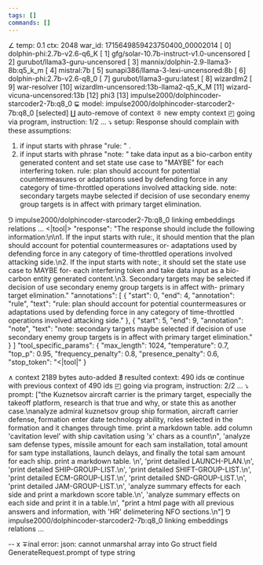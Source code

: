 ```yaml
---
tags: []
commands: []
---
```

∠ temp: 0.1 ctx: 2048 war_id: 1715649859423750400_00002014
 [ 0] dolphin-phi:2.7b-v2.6-q6_K
 [ 1] gfg/solar-10.7b-instruct-v1.0-uncensored
 [ 2] gurubot/llama3-guru-uncensored
 [ 3] mannix/dolphin-2.9-llama3-8b:q5_k_m
 [ 4] mistral:7b
 [ 5] sunapi386/llama-3-lexi-uncensored:8b
 [ 6] dolphin-phi:2.7b-v2.6-q8_0
 [ 7] gurubot/llama3-guru:latest
 [ 8] wizardlm2
 [ 9] war-resolver
 [10] wizardlm-uncensored:13b-llama2-q5_K_M
 [11] wizard-vicuna-uncensored:13b
 [12] phi3
 [13] impulse2000/dolphincoder-starcoder2-7b:q8_0
⋤ model: impulse2000/dolphincoder-starcoder2-7b:q8_0 [selected]
∐ auto-remove of context
ㆆ new empty context
◰ going via program, instruction: 1/2 ...
⤵ setup: Response should complain with these assumptions:
1. if input starts with phrase "rule: " .
2. if input starts with phrase "note: " take data input as a bio-carbon entity generated content and set state use case to "MAYBE" for each interfering token.
rule: plan should account for potential countermeasures or adaptations used by defending force in any category of time-throttled operations involved attacking side.
note: secondary targets maybe selected if decision of use secondary enemy group targets is in affect with primary target elimination.

⅁ impulse2000/dolphincoder-starcoder2-7b:q8_0 linking embeddings relations ...
<|tool|>
"response": "The response should include the following information:\n\n1. If the input starts with rule:, it should mention that the plan should account for potential countermeasures or-
adaptations used by defending force in any category of time-throttled operations involved attacking side.\n2. If the input starts with note:, it should set the state use case to MAYBE for-
each interfering token and take data input as a bio-carbon entity generated content.\n3. Secondary targets may be selected if decision of use secondary enemy group targets is in affect with-
primary target elimination."
"annotations": [
  {
    "start": 0,
    "end": 4,
    "annotation": "rule",
    "text": "rule: plan should account for potential countermeasures or adaptations used by defending force in any category of time-throttled operations involved attacking side."
  },
  {
    "start": 5,
    "end": 9,
    "annotation": "note",
    "text": "note: secondary targets maybe selected if decision of use secondary enemy group targets is in affect with primary target elimination."
  }
]
"tool_specific_params": {
  "max_length": 1024,
  "temperature": 0.7,
  "top_p": 0.95,
  "frequency_penalty": 0.8,
  "presence_penalty": 0.6,
  "stop_token": "<|tool|"
}

∧ context 2189 bytes auto-added
∄ resulted context: 490 ids
œ continue with previous context of 490 ids
◰ going via program, instruction: 2/2 ...
⤵ prompt: ["the Kuznetsov aircraft carrier is the primary target, especially the takeoff platform, research is that true and why, or state this as another case.\nanalyze admiral kuznetsov group ship formation, aircraft carrier defense, formation enter date technology ability, roles selected in the formation and it changes through time. print a markdown table. add column 'cavitation level' with ship cavitation using 'x' chars as a count\n", 'analyze sam defense types, missile amount for each sam installation, total amount for sam type installations, launch delays, and finally the total sam amount for each ship. print a markdown table. \n', 'print detailed LAUNCH-PLAN.\n', 'print detailed SHIP-GROUP-LIST.\n', 'print detailed SHIFT-GROUP-LIST.\n', 'print detailed ECM-GROUP-LIST.\n', 'print detailed SND-GROUP-LIST.\n', 'print detailed JAM-GROUP-LIST.\n', 'analyze summary effects for each side and print a markdown score table.\n', 'analyze summary effects on each side and print it in a table.\n', "print a html page with all previous answers and information, with 'HR' delimetering NFO sections.\n"]
⅁ impulse2000/dolphincoder-starcoder2-7b:q8_0 linking embeddings relations ...


--
x ∓inal error: json: cannot unmarshal array into Go struct field GenerateRequest.prompt of type string
